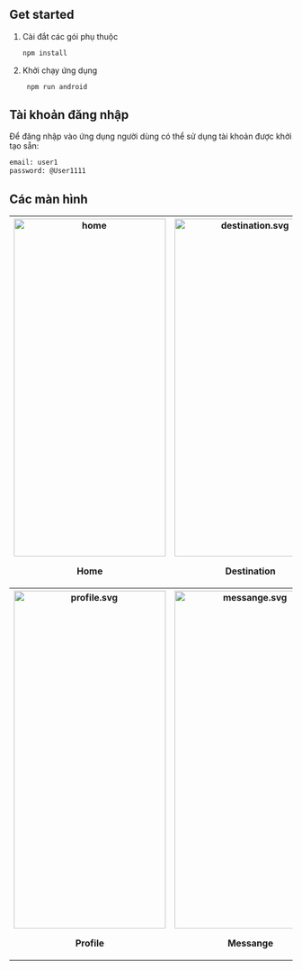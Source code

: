 ## Get started

1. Cài đắt các gói phụ thuộc

   ```bash
   npm install
   ```

2. Khởi chạy ứng dụng

   ```bash
    npm run android
   ```



## Tài khoản đăng nhập
Để đăng nhập vào ứng dụng người dùng có thể sử dụng tài khoản được khởi tạo sẵn: 
```bash
email: user1
password: @User1111
```

## Các màn hình
 <div align="center">
    <table>
  <tr>
    <th>
      <img src="https://firebasestorage.googleapis.com/v0/b/travel-20421.appspot.com/o/uploads%2Fchupmanhinh%2Fhome.png?alt=media&token=75a0ea56-ff47-4d92-9954-361ddd0ae35c" width="270px" height="600px" alt="home" />
        <p align="center">Home</p>
    </th>
    <th>
      <img src="https://firebasestorage.googleapis.com/v0/b/travel-20421.appspot.com/o/uploads%2Fchupmanhinh%2Fdestination.png?alt=media&token=553dc0cb-c674-4e58-8ef9-6b1775a11f44" width="270px" height="600px" alt="destination.svg" />
        <p align="center">Destination</p>
    </th>
    <th>
      <img src="https://firebasestorage.googleapis.com/v0/b/travel-20421.appspot.com/o/uploads%2Fchupmanhinh%2Fsreach.png?alt=media&token=ea56f1a4-068d-43ce-889a-1bcef772824e"  width="270px" height="600px" alt="search.svg" />
        <p align="center">Search</p>
    </th>
  </tr>
  <tr>
    <th>
      <img src="https://firebasestorage.googleapis.com/v0/b/travel-20421.appspot.com/o/uploads%2Fchupmanhinh%2Fprofile.png?alt=media&token=13999d89-92a8-4f5a-94e1-161a742ef11e" width="270px" height="600px" alt="profile.svg" />
        <p align="center">Profile</p>
    </th>
    <th>
      <img src="https://firebasestorage.googleapis.com/v0/b/travel-20421.appspot.com/o/uploads%2Fchupmanhinh%2Fmessange.png?alt=media&token=72a2defc-ac14-472c-9efe-efdf605e675c"  width="270px" height="600px" alt="messange.svg" />
        <p align="center">Messange</p>
    </th>
    <th>
      <img src="https://firebasestorage.googleapis.com/v0/b/travel-20421.appspot.com/o/uploads%2Fchupmanhinh%2Fsreach.png?alt=media&token=ea56f1a4-068d-43ce-889a-1bcef772824e" width="270px" height="600px" alt="Notification.svg" />
        <p align="center">Notifications</p>
    </th>
  </tr>

</table>
  </div>
